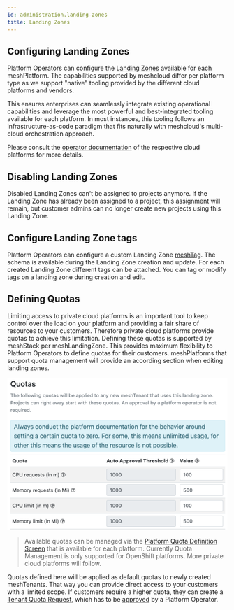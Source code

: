 ```yaml
---
id: administration.landing-zones
title: Landing Zones
---
```


## Configuring Landing Zones

Platform Operators can configure the [Landing Zones](./meshcloud.landing-zones.md) available for each meshPlatform. The capabilities supported by meshcloud differ per platform type as we support "native" tooling provided by the different cloud platforms and vendors.

This ensures enterprises can seamlessly integrate existing operational capabilities and leverage the most powerful
and best-integrated tooling available for each platform. In most instances, this tooling follows an infrastructure-as-code paradigm that fits naturally with meshcloud's multi-cloud orchestration approach.

Please consult the [operator documentation](./meshstack.index.md) of the respective cloud platforms for more details.

## Disabling Landing Zones

Disabled Landing Zones can't be assigned to projects anymore. If the Landing Zone has already been assigned to a project,
this assignment will remain, but customer admins can no longer create new projects using this Landing Zone.

## Configure Landing Zone tags

Platform Operators can configure a custom Landing Zone [meshTag](./meshstack.metadata-tags.md). The schema is available during the Landing Zone creation and update. For each created Landing Zone different tags can be attached. You can tag or modify tags on a landing zone during creation and edit.

## Defining Quotas

Limiting access to private cloud platforms is an important tool to keep control over the load on your platform and providing a fair share of resources to your customers. Therefore private cloud platforms provide quotas to achieve this limitation. Defining these quotas is supported by meshStack per meshLandingZone. This provides maximum flexibility to Platform Operators to define quotas for their customers. meshPlatforms that support quota management will provide an according section when editing landing zones.

![Landing Zone Quota](assets/tenants/landing-zone-quota.png)

> Available quotas can be managed via the [Platform Quota Definition Screen](administration.platforms.md#manage-quota-definitions) that is available for each platform.
> Currently Quota Management is only supported for OpenShift platforms. More private cloud platforms will follow.

Quotas defined here will be applied as default quotas to newly created meshTenants. That way you can provide direct access to your customers with a limited scope. If customers require a higher quota, they can create a [Tenant Quota Request](./meshcloud.tenant-quota.md), which has to be [approved](./administration.tenants.md#tenant-quota-requests) by a Platform Operator.
